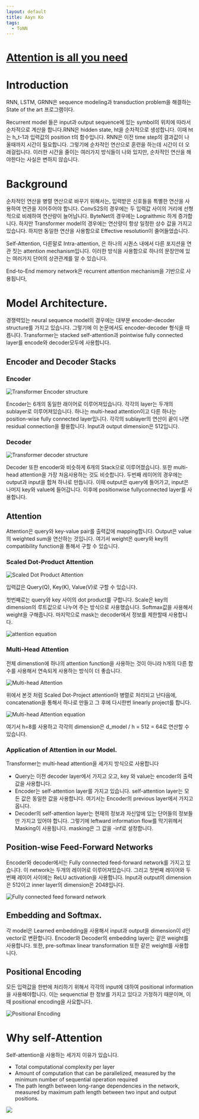 ```yaml
---
layout: default
title: Aayn Ko
tags:
  - ToNN
---
```

# [Attention is all you need](https://arxiv.org/pdf/1706.03762.pdf)

# Introduction

RNN, LSTM, GRNN은 sequence modeling과 transduction problem을 해결하는 State of the art 프로그램이다.

Recurrent model 들은 input과 output sequence에 있는 symbol의 위치에 따라서 순차적으로 계산을 합니다.RNN은 hidden state, ht을 순차적으로 생성합니다. 이때 ht는 h_t-1과 입력값의 position t의 함수입니다. RNN은 이전 time step의 결과값이 나올때까지 시간이 필요합니다. 그렇기에 순차적인 연산으로 훈련을 하는데 시간이 더 오래걸립니다. 이러한 시간을 줄이는 여러가지 방식들이 나와 있지만, 순차적인 연산을 해야한다는 사실은 변하지 않습니다.

# Background

순차적인 연산을 병렬 연산으로 바꾸기 위해서는, 입력받은 신호들을 특별한 연산을 사용하여 연관을 지어주어야 합니다. ConvS2S의 경우에는 두 입력값 사이의 거리에 선형적으로 비례하여 연산량이 늘어납니다. ByteNet의 경우에는 Lograithmic 하게 증가합니다. 하지만 Transformer model의 경우에는 연산량이 항상 일정한 상수 값을 가지고 있습니다. 하지만 동일한 연산을 사용함으로 Effective resolution이 줄어들었습니다.

Self-Attention, 다른말로 Intra-attention, 은 하나의 시퀀스 내에서 다른 포지션을 연관 짓는 attention mechanism입니다. 이러한 방식을 사용함으로 하나의 문장안에 있는 여러가지 단어의 상관관계를 알 수 있습니다.

End-to-End memory network은 recurrent attention mechanism을 기반으로 사용됩니다,

# Model Architecture.

경쟁력있는 neural sequence model의 경우에는 대부분 encoder-decoder structure를 가지고 있습니다. 그렇기에 이 논문에서도 encoder-decoder 형식을 따릅니다. Transformer는 stacked self-attention과 pointwise fully connected layer를 encode와 decoder모두에 사용합니다.

## Encoder and Decoder Stacks

### Encoder

![Transformer Encoder structure](/assets/images/ToNN/Korean/Transformer_encoder.png)

Encoder는 6개의 동일한 래이어로 이루어져있습니다. 각각의 layer는 두개의 sublayer로 이루어져있습니다. 
하나는 multi-head attention이고 다른 하나는 position-wise fully connected layer입니다. 각각의 sublayer의 연산이 끝이 나면 residual connection을 활용합니다. Input과 output dimension은 512입니다.

### Decoder

![Transformer decoder structure](/assets/images/ToNN/Korean/Transformer_decoder.png)

Decoder 또한 encoder와 비슷하게 6개의 Stack으로 이루어졌습니다. 또한 multi-head attention을 가장 처음사용하는 것도 비슷합니다. 두번째 레이어의 경우에는 output과 input을 합쳐 하나로 만듭니다. 이때 output은 query에 들어가고, input은 나머지 key와 value에 들어갑니다. 이후에 positionwise fullyconnected layer를 사용합니다.

## Attention

Attention은 query와 key-value pair를 출력값에 mapping합니다. Output은 value의 weighted sum을 연산하는 것입니다. 여기서 weight은 query와 key의 compatibility function을 통해서 구할 수 있습니다.

### Scaled Dot-Product Attention

![Scaled Dot Product Attention](/assets/images/ToNN/Korean/Scaled_Dot-Project_Attention.png)

입력값은 Query(Q), Key(K), Value(V)로 구할 수 있습니다.

첫번째로는 query와 key 사이의 dot product를 구합니다. Scale은 key의 dimension의 루트값으로 나누어 주는 방식으로 사용했습니다. Softmax값을 사용해서 weight을 구해줍니다. 마지막으로 mask는 decoder에서 정보를 제한할때 사용합니다.

![attention equation](/assets/images/ToNN/Korean/Attention_equation.png)

### Multi-Head Attention

전체 dimenstion에 하나의 attention function을 사용하는 것이 아니라 h개의 다른 함수를 사용해서 연속되게 사용하는 방식이 더 좋습니다.

![Multi-head Attention](/assets/images/ToNN/Korean/Multi-Head_Attention.png)

위에서 본것 처럼 Scaled Dot-Project attention아 병렬로 처리되고 난다음에, concatenation을 통해서 하나로 만들고 그 후에 다시한번 linearly project를 합니다.

![Multi-head Attention equation](/assets/images/ToNN/Korean/Multi-Head_Attention_equation.png)

여기서 h=8를 사용하고 각각의 dimension은 d_model / h = 512 = 64로 연산할 수 있습니다.

### Application of Attention in our Model.

Transformer는 multi-head attention을 세가지 방식으로 사용합니다

* Query는 이전 decoder layer에서 가지고 오고, key 와 value는 encoder의 출력값을 사용합니다.
* Encoder는 self-attention layer를 가지고 있습니다. self-attention layer는 모든 값은 동일한 값을 사용합니다. 여기서는 Encoder의 previous layer에서 가지고 옵니다.
* Decoder의 self-attention layer는 현재의 정보과 자신앞에 있는 단어들의 정보들만 가지고 있어야 합니다. 그렇기에 leftward information flow를 막기위헤서 Masking이 사용됩니다. masking은 그 값을 -inf로 설정합니다.

## Position-wise Feed-Forward Networks

Encoder와 decoder에서는 Fully connected feed-forward network를 가지고 있습니다. 이 network는 두개의 레이어로 이루어져있습니다. 그리고 첫번째 레이어와 두번째 레이어 사이에는 ReLU activation을 사용합니다. Input과 output의 dimension은 512이고 inner layer의 dimension은 2048입니다.

![Fully connected feed forward network](/assets/images/ToNN/Korean/FFN.png)

## Embedding and Softmax.

각 model은 Learned embedding을 사용해서 input과 output을 dimension이 d인 vector로 변환합니다. Encoder와 Decoder의 embedding layer는 같은 weight를 사용합니다. 또한, pre-softmax linear transformation 또한 같은 weight를 사용합니다.

## Positional Encoding

모든 입력값을 한번에 처리하기 위해서 각각의 input에 대하여 positional information을 사용해야합니다. 이는 sequenctial 한 정보를 가지고 있다고 가정하기 때문이며, 이때 positional encoding을 사요합니다.

![Positional Encoding](/assets/images/ToNN/Korean/Positional_Encoding.png)

# Why self-Attention

Self-attention을 사용하는 세가지 이유가 있습니다. 

* Total computational complexity per layer
* Amount of computation that can be parallelized, measured by the minimum number of sequential operation required
* The path length between long-range dependencies in the network, measured by maximum path length between two input and output positions.

![](/assets/images/ToNN/Korean/complexity_different_network.png)
